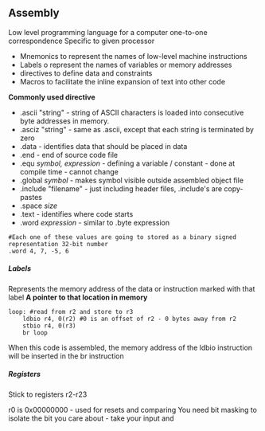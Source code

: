 ## Assembly

Low level programming language for a computer
one-to-one correspondence
Specific to given processor
- Mnemonics to represent the names of low-level machine instructions
- Labels o represent the names of variables or memory addresses
- directives to define data and constraints
- Macros to facilitate the inline expansion of text into other code

**Commonly used directive**
- .ascii "string" - string of ASCII characters is loaded into consecutive byte addresses in memory. 
- .asciz "string" - same as .ascii, except that each string is terminated by zero
- .data - identifies data that should be placed in data
- .end - end of source code file
- .equ *symbol, expression* - defining a variable / constant - done at compile time - cannot change
- .global *symbol* - makes symbol visible outside assembled object file
- .include "filename" - just including header files, .include's are copy-pastes
- .space *size*
- .text - identifies where code starts
- .word *expression* - similar to .byte expression

```assembly
#Each one of these values are going to stored as a binary signed representation 32-bit number
.word 4, 7, -5, 6
```

##### Labels
Represents the memory address of the data or instruction marked with that label
**A pointer to that location in memory**

```assembly
loop: #read from r2 and store to r3
	ldbio r4, 0(r2) #0 is an offset of r2 - 0 bytes away from r2
	stbio r4, 0(r3)
	br loop
```
When this code is assembled, the memory address of the ldbio instruction will be inserted in the br instruction

##### Registers
Stick to registers r2-r23

r0 is 0x00000000 - used for resets and comparing
You need bit masking to isolate the bit you care about - take your input and 
